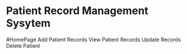 # Patient Record Management Sysytem
#HomePage
Add Patient Records
View Patient Records
Update Records
Delete Patient
